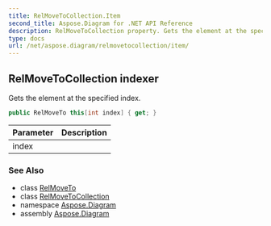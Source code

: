 ```yaml
---
title: RelMoveToCollection.Item
second_title: Aspose.Diagram for .NET API Reference
description: RelMoveToCollection property. Gets the element at the specified index
type: docs
url: /net/aspose.diagram/relmovetocollection/item/
---
```

## RelMoveToCollection indexer

Gets the element at the specified index.

```csharp
public RelMoveTo this[int index] { get; }
```

| Parameter | Description |
| --- | --- |
| index |  |

### See Also

* class [RelMoveTo](../../relmoveto/)
* class [RelMoveToCollection](../)
* namespace [Aspose.Diagram](../../relmovetocollection/)
* assembly [Aspose.Diagram](../../../)


